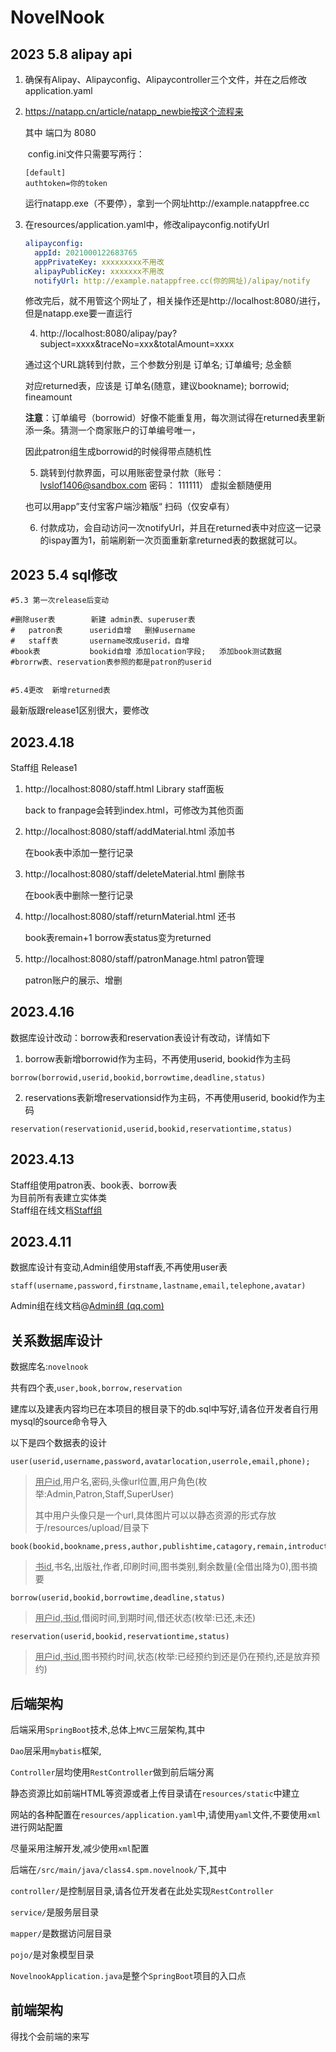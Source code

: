 # NovelNook

## 2023 5.8 alipay api

 1. 确保有Alipay、Alipayconfig、Alipaycontroller三个文件，并在之后修改application.yaml

 2. https://natapp.cn/article/natapp_newbie按这个流程来

    其中   端口为 8080

    ​			config.ini文件只需要写两行：

    ```
    [default]
    authtoken=你的token
    ```

    运行natapp.exe（不要停），拿到一个网址http://example.natappfree.cc

 3. 在resources/application.yaml中，修改alipayconfig.notifyUrl

    ```yaml
    alipayconfig:
      appId: 2021000122683765
      appPrivateKey: xxxxxxxxx不用改
      alipayPublicKey: xxxxxxx不用改
      notifyUrl: http://example.natappfree.cc(你的网址)/alipay/notify     #每个人不一样，要修改
    ```

    修改完后，就不用管这个网址了，相关操作还是http://localhost:8080/进行，但是natapp.exe要一直运行

	4. http://localhost:8080/alipay/pay?subject=xxxx&traceNo=xxx&totalAmount=xxxx

    通过这个URL跳转到付款，三个参数分别是   订单名;  订单编号;  总金额

    对应returned表，应该是    订单名(随意，建议bookname);   borrowid;   fineamount

    **注意**：订单编号（borrowid）好像不能重复用，每次测试得在returned表里新添一条。猜测一个商家账户的订单编号唯一，

    因此patron组生成borrowid的时候得带点随机性

	5. 跳转到付款界面，可以用账密登录付款（账号：lvslof1406@sandbox.com      密码： 111111）  虚拟金额随便用

    也可以用app”支付宝客户端沙箱版“ 扫码（仅安卓有）

	6. 付款成功，会自动访问一次notifyUrl，并且在returned表中对应这一记录的ispay置为1，前端刷新一次页面重新拿returned表的数据就可以。

    



## 2023 5.4  sql修改

```
#5.3 第一次release后变动

#删除user表   		新建 admin表、superuser表
#	patron表 	 userid自增   删掉username
#	staff表 		 username改成userid，自增
#book表 			 bookid自增 添加location字段;   添加book测试数据
#brorrw表、reservation表参照的都是patron的userid


#5.4更改  新增returned表
```

最新版跟release1区别很大，要修改



## 2023.4.18  

Staff组 Release1

1. http://localhost:8080/staff.html  Library staff面板

    back to franpage会转到index.html，可修改为其他页面

2. http://localhost:8080/staff/addMaterial.html 添加书 

    在book表中添加一整行记录

3. http://localhost:8080/staff/deleteMaterial.html 删除书 

    在book表中删除一整行记录

4. http://localhost:8080/staff/returnMaterial.html 还书 

    book表remain+1    borrow表status变为returned

5. http://localhost:8080/staff/patronManage.html patron管理 

    patron账户的展示、增删



## 2023.4.16

数据库设计改动：borrow表和reservation表设计有改动，详情如下

1. borrow表新增borrowid作为主码，不再使用userid, bookid作为主码

```
borrow(borrowid,userid,bookid,borrowtime,deadline,status)
```

2. reservations表新增reservationsid作为主码，不再使用userid, bookid作为主码

```
reservation(reservationid,userid,bookid,reservationtime,status)
```

## 2023.4.13

Staff组使用patron表、book表、borrow表  
为目前所有表建立实体类  
Staff组在线文档[Staff组](https://docs.qq.com/doc/DR2d1aFh6RWJaalVs)


## 2023.4.11

数据库设计有变动,Admin组使用staff表,不再使用user表

```
staff(username,password,firstname,lastname,email,telephone,avatar)
```

Admin组在线文档@[Admin组 (qq.com)](https://docs.qq.com/doc/DZndlc3hrR1Jwd1da?u=d40a8d8e1be54004acb1a14b0d0ad35c)







## 关系数据库设计





数据库名:`novelnook`

共有四个表,`user,book,borrow,reservation`

建库以及建表内容均已在本项目的根目录下的db.sql中写好,请各位开发者自行用mysql的source命令导入

以下是四个数据表的设计

```cassandraq
user(userid,username,password,avatarlocation,userrole,email,phone);
```

> <u>用户id</u>,用户名,密码,头像url位置,用户角色(枚举:Admin,Patron,Staff,SuperUser)
>
> 其中用户头像只是一个url,具体图片可以以静态资源的形式存放于/resources/upload/目录下

```
book(bookid,bookname,press,author,publishtime,catagory,remain,introduction);
```

> <u>书id</u>,书名,出版社,作者,印刷时间,图书类别,剩余数量(全借出降为0),图书摘要

```
borrow(userid,bookid,borrowtime,deadline,status)
```

> <u>用户id,书id</u>,借阅时间,到期时间,借还状态(枚举:已还,未还)

```
reservation(userid,bookid,reservationtime,status)
```

> <u>用户id,书id</u>,图书预约时间,状态(枚举:已经预约到还是仍在预约,还是放弃预约)

## 后端架构
后端采用`SpringBoot`技术,总体上`MVC`三层架构,其中

`Dao`层采用`mybatis`框架,

`Controller`层均使用`RestController`做到前后端分离

静态资源比如前端HTML等资源或者上传目录请在`resources/static`中建立

网站的各种配置在`resources/application.yaml`中,请使用`yaml`文件,不要使用`xml`进行网站配置

尽量采用注解开发,减少使用`xml`配置

后端在`/src/main/java/class4.spm.novelnook/`下,其中

`controller/`是控制层目录,请各位开发者在此处实现`RestController`

`service/`是服务层目录

`mapper/`是数据访问层目录

`pojo/`是对象模型目录

`NovelnookApplication.java`是整个`SpringBoot`项目的入口点


## 前端架构

得找个会前端的来写